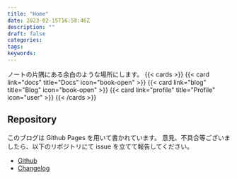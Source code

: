 ```yaml
---
title: "Home"
date: 2023-02-15T16:58:46Z
description: ""
draft: false
categories:
tags:
keywords:
---
```


ノートの片隅にある余白のような場所にします。
{{< cards >}}
{{< card link="docs" title="Docs" icon="book-open" >}}
{{< card link="blog" title="Blog" icon="book-open" >}}
{{< card link="profile" title="Profile" icon="user" >}}
{{< /cards >}}

## Repository

このブログは Github Pages を用いて書かれています。
意見、不具合等ございましたら、以下のリポジトリにて issue を立てて報告してください。

- [Github](https://github.com/physpeach/physpeach.github.io)
- [Changelog](https://github.com/physpeach/physpeach.github.io/commits/master)
